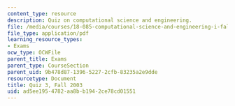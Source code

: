 ```yaml
---
content_type: resource
description: Quiz on computational science and engineering.
file: /media/courses/18-085-computational-science-and-engineering-i-fall-2008/ad5ee1954782aa8bb1942ce78cd01551_q318085f03.pdf
file_type: application/pdf
learning_resource_types:
- Exams
ocw_type: OCWFile
parent_title: Exams
parent_type: CourseSection
parent_uid: 9b478d87-1396-5227-2cfb-83235a2e9dde
resourcetype: Document
title: Quiz 3, Fall 2003
uid: ad5ee195-4782-aa8b-b194-2ce78cd01551
---
```

